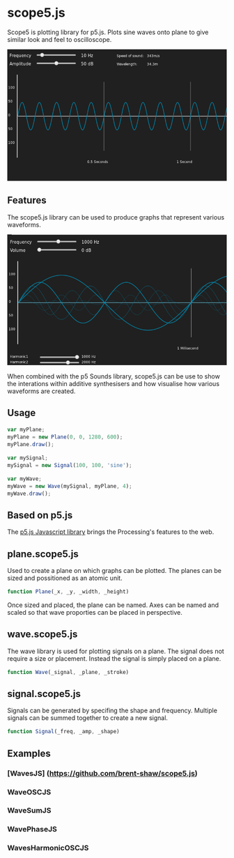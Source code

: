 [p5js]: https://p5js.org/

scope5.js
=========

Scope5 is plotting library for p5.js. Plots sine waves onto plane to give similar look and feel to oscilloscope.

![Sine Wave Render](/images/sine.png)

Features
--------

The scope5.js library can be used to produce graphs that represent various waveforms.

![Additive Synth](/images/synth.png)

When combined with the p5 Sounds library, scope5.js can be use to show the interations within additive synthesisers and how visualise how various waveforms are created.

Usage
-----

```js
var myPlane;
myPlane = new Plane(0, 0, 1280, 600);
myPlane.draw();
```

```js
var mySignal;
mySignal = new Signal(100, 100, 'sine');
```

```js
var myWave;
myWave = new Wave(mySignal, myPlane, 4);
myWave.draw();
```

Based on p5.js
----------
The [p5.js Javascript library][p5js]  brings the Processing's features to the web.

plane.scope5.js
---------------
Used to create a plane on which graphs can be plotted. The planes can be sized and possitioned as an atomic unit.
```js
function Plane(_x, _y, _width, _height)
```
Once sized and placed, the plane can be named. Axes can be named and scaled so that wave proporties can be placed in perspective.

wave.scope5.js
--------------
The wave library is used for plotting signals on a plane. The signal does not require a size or placement. Instead the signal is simply placed on a plane.
```js
function Wave(_signal, _plane, _stroke)
```

signal.scope5.js
----------------
Signals can be generated by specifing the shape and frequency. Multiple signals can be summed together to create a new signal.
```js
function Signal(_freq, _amp, _shape)
```

Examples
--------

### [WavesJS] (https://github.com/brent-shaw/scope5.js) 

### WaveOSCJS

### WaveSumJS

### WavePhaseJS

### WavesHarmonicOSCJS
